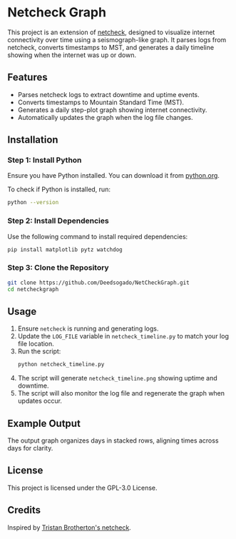# Netcheck Graph

This project is an extension of [netcheck](https://github.com/TristanBrotherton/netcheck), designed to visualize internet connectivity over time using a seismograph-like graph. It parses logs from netcheck, converts timestamps to MST, and generates a daily timeline showing when the internet was up or down.

## Features
- Parses netcheck logs to extract downtime and uptime events.
- Converts timestamps to Mountain Standard Time (MST).
- Generates a daily step-plot graph showing internet connectivity.
- Automatically updates the graph when the log file changes.

## Installation
### Step 1: Install Python
Ensure you have Python installed. You can download it from [python.org](https://www.python.org/downloads/).

To check if Python is installed, run:
```sh
python --version
```

### Step 2: Install Dependencies
Use the following command to install required dependencies:
```sh
pip install matplotlib pytz watchdog
```

### Step 3: Clone the Repository
```sh
git clone https://github.com/Deedsogado/NetCheckGraph.git
cd netcheckgraph
```

## Usage
1. Ensure `netcheck` is running and generating logs.
2. Update the `LOG_FILE` variable in `netcheck_timeline.py` to match your log file location.
3. Run the script:
   ```sh
   python netcheck_timeline.py
   ```
4. The script will generate `netcheck_timeline.png` showing uptime and downtime.
5. The script will also monitor the log file and regenerate the graph when updates occur.

## Example Output
The output graph organizes days in stacked rows, aligning times across days for clarity.

## License
This project is licensed under the GPL-3.0 License.

## Credits
Inspired by [Tristan Brotherton's netcheck](https://github.com/TristanBrotherton/netcheck).

